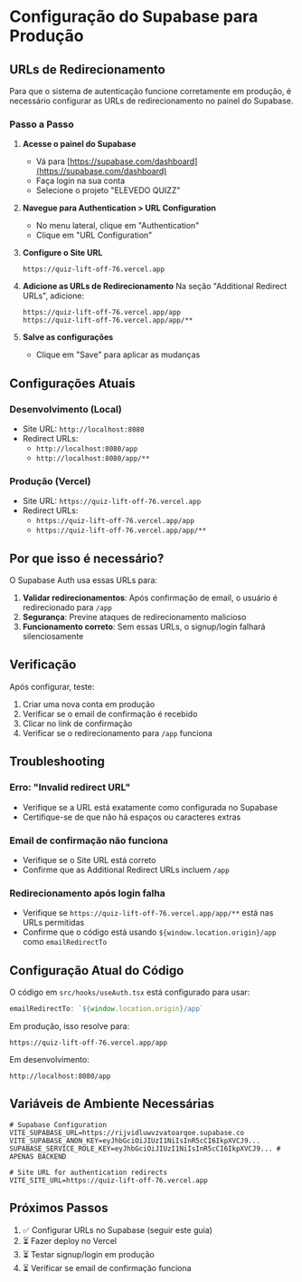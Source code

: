 # Configuração do Supabase para Produção

## URLs de Redirecionamento

Para que o sistema de autenticação funcione corretamente em produção, é necessário configurar as URLs de redirecionamento no painel do Supabase.

### Passo a Passo

1. **Acesse o painel do Supabase**
   - Vá para [https://supabase.com/dashboard](https://supabase.com/dashboard)
   - Faça login na sua conta
   - Selecione o projeto "ELEVEDO QUIZZ"

2. **Navegue para Authentication > URL Configuration**
   - No menu lateral, clique em "Authentication"
   - Clique em "URL Configuration"

3. **Configure o Site URL**
   ```
   https://quiz-lift-off-76.vercel.app
   ```
   
4. **Adicione as URLs de Redirecionamento**
   Na seção "Additional Redirect URLs", adicione:
   ```
   https://quiz-lift-off-76.vercel.app/app
   https://quiz-lift-off-76.vercel.app/app/**
   ```

5. **Salve as configurações**
   - Clique em "Save" para aplicar as mudanças

## Configurações Atuais

### Desenvolvimento (Local)
- Site URL: `http://localhost:8080`
- Redirect URLs: 
  - `http://localhost:8080/app`
  - `http://localhost:8080/app/**`

### Produção (Vercel)
- Site URL: `https://quiz-lift-off-76.vercel.app`
- Redirect URLs:
  - `https://quiz-lift-off-76.vercel.app/app`
  - `https://quiz-lift-off-76.vercel.app/app/**`

## Por que isso é necessário?

O Supabase Auth usa essas URLs para:
1. **Validar redirecionamentos**: Após confirmação de email, o usuário é redirecionado para `/app`
2. **Segurança**: Previne ataques de redirecionamento malicioso
3. **Funcionamento correto**: Sem essas URLs, o signup/login falhará silenciosamente

## Verificação

Após configurar, teste:
1. Criar uma nova conta em produção
2. Verificar se o email de confirmação é recebido
3. Clicar no link de confirmação
4. Verificar se o redirecionamento para `/app` funciona

## Troubleshooting

### Erro: "Invalid redirect URL"
- Verifique se a URL está exatamente como configurada no Supabase
- Certifique-se de que não há espaços ou caracteres extras

### Email de confirmação não funciona
- Verifique se o Site URL está correto
- Confirme que as Additional Redirect URLs incluem `/app`

### Redirecionamento após login falha
- Verifique se `https://quiz-lift-off-76.vercel.app/app/**` está nas URLs permitidas
- Confirme que o código está usando `${window.location.origin}/app` como `emailRedirectTo`

## Configuração Atual do Código

O código em `src/hooks/useAuth.tsx` está configurado para usar:
```typescript
emailRedirectTo: `${window.location.origin}/app`
```

Em produção, isso resolve para:
```
https://quiz-lift-off-76.vercel.app/app
```

Em desenvolvimento:
```
http://localhost:8080/app
```

## Variáveis de Ambiente Necessárias

```env
# Supabase Configuration
VITE_SUPABASE_URL=https://rijvidluwvzvatoarqoe.supabase.co
VITE_SUPABASE_ANON_KEY=eyJhbGciOiJIUzI1NiIsInR5cCI6IkpXVCJ9...
SUPABASE_SERVICE_ROLE_KEY=eyJhbGciOiJIUzI1NiIsInR5cCI6IkpXVCJ9... # APENAS BACKEND

# Site URL for authentication redirects
VITE_SITE_URL=https://quiz-lift-off-76.vercel.app
```

## Próximos Passos

1. ✅ Configurar URLs no Supabase (seguir este guia)
2. ⏳ Fazer deploy no Vercel
3. ⏳ Testar signup/login em produção
4. ⏳ Verificar se email de confirmação funciona